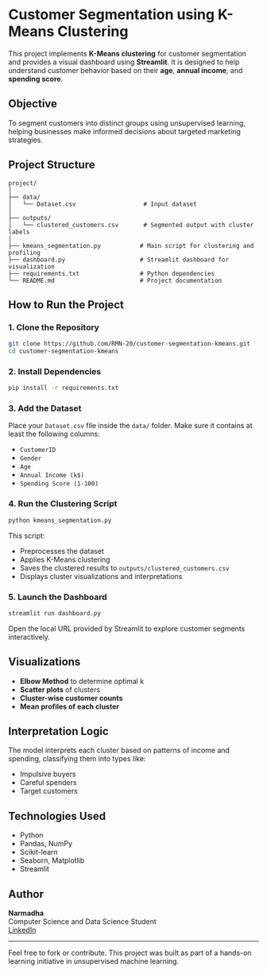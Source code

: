 # Customer Segmentation using K-Means Clustering

This project implements **K-Means clustering** for customer segmentation and provides a visual dashboard using **Streamlit**. It is designed to help understand customer behavior based on their **age**, **annual income**, and **spending score**.

## Objective

To segment customers into distinct groups using unsupervised learning, helping businesses make informed decisions about targeted marketing strategies.

## Project Structure

```
project/
│
├── data/
│   └── Dataset.csv                   # Input dataset
│
├── outputs/
│   └── clustered_customers.csv       # Segmented output with cluster labels
│
├── kmeans_segmentation.py           # Main script for clustering and profiling
├── dashboard.py                     # Streamlit dashboard for visualization
├── requirements.txt                 # Python dependencies
└── README.md                        # Project documentation
```

## How to Run the Project

### 1. Clone the Repository

```bash
git clone https://github.com/RMN-20/customer-segmentation-kmeans.git
cd customer-segmentation-kmeans
```

### 2. Install Dependencies

```bash
pip install -r requirements.txt
```

### 3. Add the Dataset

Place your `Dataset.csv` file inside the `data/` folder. Make sure it contains at least the following columns:
- `CustomerID`
- `Gender`
- `Age`
- `Annual Income (k$)`
- `Spending Score (1-100)`

### 4. Run the Clustering Script

```bash
python kmeans_segmentation.py
```

This script:
- Preprocesses the dataset
- Applies K-Means clustering
- Saves the clustered results to `outputs/clustered_customers.csv`
- Displays cluster visualizations and interpretations

### 5. Launch the Dashboard

```bash
streamlit run dashboard.py
```

Open the local URL provided by Streamlit to explore customer segments interactively.

## Visualizations

- **Elbow Method** to determine optimal k
- **Scatter plots** of clusters
- **Cluster-wise customer counts**
- **Mean profiles of each cluster**

## Interpretation Logic

The model interprets each cluster based on patterns of income and spending, classifying them into types like:
- Impulsive buyers
- Careful spenders
- Target customers

## Technologies Used

- Python
- Pandas, NumPy
- Scikit-learn
- Seaborn, Matplotlib
- Streamlit

## Author

**Narmadha**  
Computer Science and Data Science Student  
[LinkedIn](https://www.linkedin.com/in/narmadha20/)

---

Feel free to fork or contribute. This project was built as part of a hands-on learning initiative in unsupervised machine learning.
